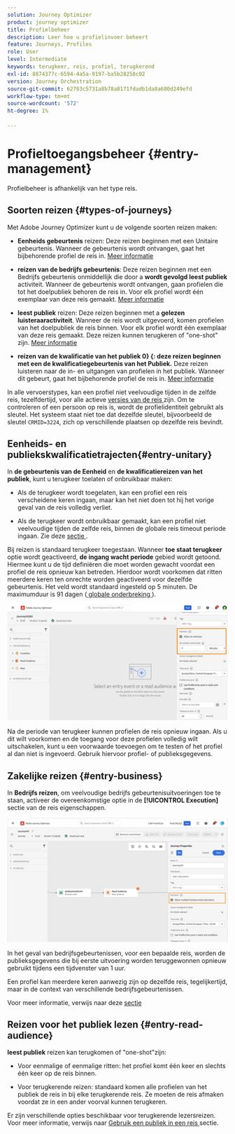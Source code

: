 ```yaml
---
solution: Journey Optimizer
product: journey optimizer
title: Profielbeheer
description: Leer hoe u profielinvoer beheert
feature: Journeys, Profiles
role: User
level: Intermediate
keywords: terugkeer, reis, profiel, terugkerend
exl-id: 8874377c-6594-4a5a-9197-ba5b28258c02
version: Journey Orchestration
source-git-commit: 62783c5731a8b78a8171fdadb1da8a680d249efd
workflow-type: tm+mt
source-wordcount: '572'
ht-degree: 1%

---
```



# Profieltoegangsbeheer {#entry-management}

Profielbeheer is afhankelijk van het type reis.

## Soorten reizen {#types-of-journeys}

Met Adobe Journey Optimizer kunt u de volgende soorten reizen maken:

* **Eenheids gebeurtenis** reizen: Deze reizen beginnen met een Unitaire gebeurtenis. Wanneer de gebeurtenis wordt ontvangen, gaat het bijbehorende profiel de reis in. [Meer informatie](#entry-unitary)

* **reizen van de bedrijfs gebeurtenis**: Deze reizen beginnen met een Bedrijfs gebeurtenis onmiddellijk die door a **wordt gevolgd leest publiek** activiteit. Wanneer de gebeurtenis wordt ontvangen, gaan profielen die tot het doelpubliek behoren de reis in. Voor elk profiel wordt één exemplaar van deze reis gemaakt. [Meer informatie](#entry-business)

* **leest publiek** reizen: Deze reizen beginnen met a **gelezen luisteraaractiviteit**. Wanneer de reis wordt uitgevoerd, komen profielen van het doelpubliek de reis binnen. Voor elk profiel wordt één exemplaar van deze reis gemaakt. Deze reizen kunnen terugkeren of &quot;one-shot&quot; zijn. [Meer informatie](#entry-read-audience)

* **reizen van de kwalificatie van het publiek 0&rbrace; &lbrace;: deze reizen beginnen met een de kwalificatiegebeurtenis van het Publiek.** Deze reizen luisteren naar de in- en uitgangen van profielen in het publiek. Wanneer dit gebeurt, gaat het bijbehorende profiel de reis in. [Meer informatie](#entry-unitary)

In alle vervoerstypes, kan een profiel niet veelvoudige tijden in de zelfde reis, tezelfdertijd, voor alle actieve [ versies van de reis ](publishing-the-journey.md#journey-versions-journey-versions) zijn. Om te controleren of een persoon op reis is, wordt de profielidentiteit gebruikt als sleutel. Het systeem staat niet toe dat dezelfde sleutel, bijvoorbeeld de sleutel `CRMID=3224`, zich op verschillende plaatsen op dezelfde reis bevindt.

## Eenheids- en publiekskwalificatietrajecten{#entry-unitary}

In **de gebeurtenis van de Eenheid** en **de kwalificatiereizen van het publiek**, kunt u terugkeer toelaten of onbruikbaar maken:

* Als de terugkeer wordt toegelaten, kan een profiel een reis verscheidene keren ingaan, maar kan het niet doen tot hij het vorige geval van de reis volledig verliet.

* Als de terugkeer wordt onbruikbaar gemaakt, kan een profiel niet veelvoudige tijden de zelfde reis, binnen de globale reis timeout periode ingaan. Zie deze [ sectie ](../building-journeys/journey-properties.md#global_timeout).

Bij reizen is standaard terugkeer toegestaan. Wanneer **toe staat terugkeer** optie wordt geactiveerd, **de ingang wacht periode** gebied wordt getoond. Hiermee kunt u de tijd definiëren die moet worden gewacht voordat een profiel de reis opnieuw kan betreden. Hierdoor wordt voorkomen dat ritten meerdere keren ten onrechte worden geactiveerd voor dezelfde gebeurtenis. Het veld wordt standaard ingesteld op 5 minuten. De maximumduur is 91 dagen ([ globale onderbreking ](journey-properties.md#global_timeout)).

<!--
When a journey ends, its status is **[!UICONTROL Closed]**. New individuals can no longer enter the journey. Persons already in the journey automatically exit the journey. 
-->

![](assets/journey-re-entrance.png)

Na de periode van terugkeer kunnen profielen de reis opnieuw ingaan. Als u dit wilt voorkomen en de toegang voor deze profielen volledig wilt uitschakelen, kunt u een voorwaarde toevoegen om te testen of het profiel al dan niet is ingevoerd. Gebruik hiervoor profiel- of publieksgegevens.

<!--
Due to the 30-day journey timeout, when journey reentrance is not allowed, we cannot make sure the reentrance blocking will work more than 91 days. Indeed, as we remove all information about persons who entered the journey 91 days after they enter, we cannot know the person entered previously, more than 91 days ago. -->

## Zakelijke reizen {#entry-business}

<!--
Business events follow reentrance rules in the same way as for unitary events. If a journey allows reentrance, the next business event will be processed.
-->

In **Bedrijfs reizen**, om veelvoudige bedrijfs gebeurtenisuitvoeringen toe te staan, activeer de overeenkomstige optie in de **[!UICONTROL Execution]** sectie van de reis eigenschappen.

![](assets/business-entry.png)

In het geval van bedrijfsgebeurtenissen, voor een bepaalde reis, worden de publieksgegevens die bij eerste uitvoering worden teruggewonnen opnieuw gebruikt tijdens een tijdvenster van 1 uur.

Een profiel kan meerdere keren aanwezig zijn op dezelfde reis, tegelijkertijd, maar in de context van verschillende bedrijfsgebeurtenissen.

Voor meer informatie, verwijs naar deze [ sectie ](../event/about-creating-business.md)

## Reizen voor het publiek lezen {#entry-read-audience}

**leest publiek** reizen kan terugkomen of &quot;one-shot&quot;zijn:

* Voor eenmalige of eenmalige ritten: het profiel komt één keer en slechts één keer op de reis binnen.

* Voor terugkerende reizen: standaard komen alle profielen van het publiek de reis in bij elke terugkerende reis. Ze moeten de reis afmaken voordat ze in een ander voorval kunnen terugkeren.

Er zijn verschillende opties beschikbaar voor terugkerende lezersreizen. Voor meer informatie, verwijs naar [ Gebruik een publiek in een reis ](../building-journeys/read-audience.md) sectie.

<!--
After 91 days, a Read audience journey switches to the **Finished** status. This behavior is set for 91 days only (i.e. journey timeout default value) as all information about profiles who entered the journey is removed 91 days after they entered. Persons still in the journey automatically are impacted. They exit the journey after the 30 day timeout. 
-->
